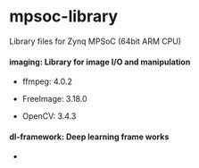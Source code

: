 # mpsoc-library
Library files for Zynq MPSoC (64bit ARM CPU)


#### imaging: Library for image I/O and manipulation

- ffmpeg: 4.0.2

- FreeImage: 3.18.0

- OpenCV: 3.4.3


#### dl-framework: Deep learning frame works

- 
